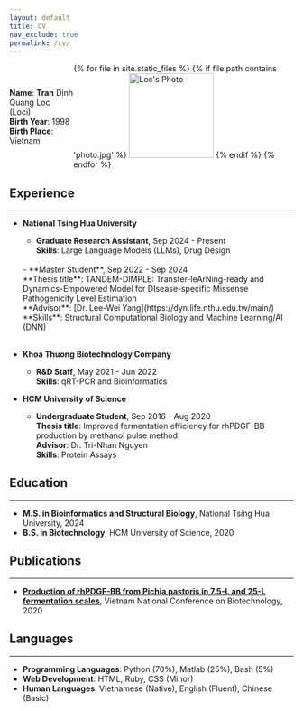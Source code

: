 ```yaml
---
layout: default
title: CV
nav_exclude: true
permalink: /cv/
---
```


<div style="display: flex; justify-content: space-between; align-items: center;">
  <div>
    <strong>Name</strong>: <strong>Tran</strong> Dinh Quang Loc (Loci) <br>
    <strong>Birth Year</strong>: 1998 <br>
    <strong>Birth Place</strong>: Vietnam <br>
  </div>
  <div>
    {% for file in site.static_files %}
      {% if file.path contains 'photo.jpg' %}
        <img src="{{file.path}}" alt="Loc's Photo" style="width: 150px; height: auto;">
      {% endif %}
    {% endfor %}
  </div>
</div>

## Experience
---
- **National Tsing Hua University**
    - **Graduate Research Assistant**, Sep 2024 - Present <br>
    **Skills**: Large Language Models (LLMs), Drug Design <br>
    <br>
    - **Master Student**, Sep 2022 - Sep 2024 <br>
    **Thesis title**: TANDEM-DIMPLE: Transfer-leArNing-ready and Dynamics-Empowered Model for DIsease-specific Missense Pathogenicity Level Estimation <br>
    **Advisor**: [Dr. Lee-Wei Yang](https://dyn.life.nthu.edu.tw/main/) <br>
    **Skills**: Structural Computational Biology and Machine Learning/AI (DNN) <br>
    <br>

- **Khoa Thuong Biotechnology Company**
    - **R&D Staff**, May 2021 - Jun 2022 <br>
    **Skills**: qRT-PCR and Bioinformatics <br>

- **HCM University of Science**
    - **Undergraduate Student**, Sep 2016 - Aug 2020 <br>
    **Thesis title**: Improved fermentation efficiency for rhPDGF-BB production by methanol pulse method <br>
    **Advisor**: Dr. Tri-Nhan Nguyen <br>
    **Skills**: Protein Assays <br>

## Education
---
- **M.S. in Bioinformatics and Structural Biology**, National Tsing Hua University, 2024
- **B.S. in Biotechnology**, HCM University of Science, 2020

## Publications
---
- [**Production of rhPDGF-BB from Pichia pastoris in 7.5-L and 25-L fermentation scales**](https://huib.hueuni.edu.vn/wp-content/uploads/2020/12/457-462.pdf), Vietnam National Conference on Biotechnology, 2020

## Languages
---
- **Programming Languages**: Python (70%), Matlab (25%), Bash (5%)
- **Web Development**: HTML, Ruby, CSS (Minor)
- **Human Languages**: Vietnamese (Native), English (Fluent), Chinese (Basic)


